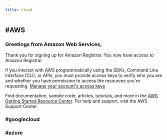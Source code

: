 ```yaml
---
title: cloud
---
```


## #AWS

### Greetings from Amazon Web Services,

Thank you for signing up for Amazon Registrar. You now have access to Amazon Registrar.

If you interact with AWS programmatically using the SDKs, Command Line Interface (CLI), or APIs, you must provide access keys to verify who you are and whether you have permission to access the resources you're requesting. [Manage your account's access keys](https://www.amazon.com/gp/f.html?C=3L3W5GSK5A6O0&K=1O4PDCIBUYLS2&M=urn:rtn:msg:2021011721505903db56c0c2f1470ba993e8a54580p0na&R=27NTFL7RYE4RN&T=C&U=https%3A%2F%2Fconsole.aws.amazon.com%2Fiam%2Fhome%3Fsc_channel%3Dem%26sc_campaign%3Dwlcm%26sc_publisher%3Daws%26sc_medium%3Dem_wlcm_2d%26sc_detail%3Dwlcm_2d%26sc_content%3Dother%26sc_country%3Dglobal%26sc_geo%3Dglobal%26sc_category%3Dmult%26ref_%3Dpe_3594660_521512610%23security_credential&H=CSZUEGTXAB2NMM19TSWEZMHNV6MA&ref_=pe_3594660_521512610)

Find documentation, sample code, articles, tutorials, and more in the [AWS Getting Started Resource Center](https://www.amazon.com/gp/f.html?C=3L3W5GSK5A6O0&K=1O4PDCIBUYLS2&M=urn:rtn:msg:2021011721505903db56c0c2f1470ba993e8a54580p0na&R=3RSN572R94P27&T=C&U=https%3A%2F%2Faws.amazon.com%2Fgetting-started%2F%3Fsc_channel%3Dem%26sc_campaign%3Dwlcm%26sc_publisher%3Daws%26sc_medium%3Dem_wlcm_2d%26sc_detail%3Dwlcm_2d%26sc_content%3Dother%26sc_country%3Dglobal%26sc_geo%3Dglobal%26sc_category%3Dmult%26ref_%3Dpe_3594660_521512610&H=NMKAT4HSJK2YCUGYWPNEGKJJFD0A&ref_=pe_3594660_521512610). For help and support, visit the AWS Support Center.
### #googlecloud
### #azure
###
